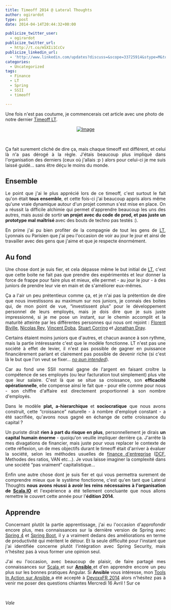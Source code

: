 ```yaml
---
title: Timeoff 2014 @ Lateral Thoughts
author: ogirardot
type: post
date: 2014-04-14T20:44:32+00:00

publicize_twitter_user:
  - ogirardot
publicize_twitter_url:
  - http://t.co/mSXIi1CcCv
publicize_linkedin_url:
  - 'http://www.linkedin.com/updates?discuss=&scope=33725914&stype=M&topic=5861574558640795648&type=U&a=x98y'
categories:
  - Uncategorized
tags:
  - Finance
  - LT
  - Spring
  - SSII
  - timeoff

---
```

<!--more-->
Une fois n'est pas coutume, je commencerais cet article avec une photo de notre dernier <a title="Timeoff 2014 @ LT" href="https://plus.google.com/photos/112015376042019217159/albums/5991032831405401409" target="_blank">Timeoff LT</a>. 

<p style="text-align:center;">
  <a href="http://ogirardot.wordpress.com/wp-content/uploads/2014/04/dsc_0004-001.jpg"><img decoding="async" id="i-1060" class="size-full wp-image" src="http://ogirardot.wordpress.com/wp-content/uploads/2014/04/dsc_0004-001.jpg?w=650" alt="Image" /></a>
</p>

<p style="text-align:center;">
   
</p>

<p style="text-align:justify;">
  Ça fait surement cliché de dire ça, mais chaque timeoff est différent, et celui là n'a pas dérogé à la règle. J'étais beaucoup plus impliqué dans l'organisation des derniers (ceux où j'allais :p ) alors pour celui-ci je me suis laissé guidé... sans être déçu le moins du monde.
</p>

<h2 style="text-align:justify;">
  Ensemble
</h2>

<p style="text-align:justify;">
  Le point que j'ai le plus apprécié lors de ce timeoff, c'est surtout le fait qu'on était <strong>tous ensemble</strong>, et cette fois-ci j'ai beaucoup appris alors même qu'une vraie dynamique autour d'un projet commun s'est mise en place. On a réussit la difficile alchimie qui permet d'apprendre beaucoup les uns des autres, mais aussi de sortir<strong> un projet avec du code</strong> <strong>de prod</strong><b>, </b><strong>et pas juste un prototype mal maîtrisé </strong>avec des bouts de techno pas testés :).<b> </b>
</p>

<p style="text-align:justify;">
  En prime j'ai pu bien profiter de la compagnie de tout les gens de <a title="LateralThoughts" href="http://www.lateral-thoughts.com" target="_blank">LT</a>, Lyonnais ou Parisien que j'ai peu l'occasion de voir au jour le jour et ainsi de travailler avec des gens que j'aime et que je respecte énormément.
</p>

<h2 style="text-align:justify;">
  Au fond
</h2>

<p style="text-align:justify;">
  Une chose dont je suis fier, et cela dépasse même le but initial de <a href="http://www.lateral-thoughts.com" target="_blank">LT</a>, c'est que cette boite ne fait pas que prendre des expérimentés et leur donner la force de frappe pour faire plus et mieux, elle permet - au jour le jour - à des juniors de prendre leur vie en main et de s'améliorer eux-mêmes. 
</p>

<p style="text-align:justify;">
  Ça a l'air un peu prétentieux comme ça, et je n'ai pas la prétention de dire que nous investissons au maximum sur nos juniors, je connais des boites qui, de mon point de vue, &#8220;investissent plus&#8221; pour le développement personnel de leurs employés, mais je dois dire que je suis juste impressionné, si je me pose un instant, sur le chemin accomplit et la maturité atteinte par les différentes personnes qui nous ont rejoint : <a href="http://about.me/fbiville" target="_blank">Florent Biville</a>, <a href="https://twitter.com/Le_3K" target="_blank">Nicolas Rey</a>, <a href="http://vincent.cedeela.fr/" target="_blank">Vincent Doba</a>, <a href="https://twitter.com/StuartCorring" target="_blank">Stuart Corring</a> et <a href="https://twitter.com/jonathan_dray" target="_blank">Jonathan Dray</a>.
</p>

<p style="text-align:justify;">
  Certains étaient moins juniors que d'autres, et chacun avance à son rythme, mais la partie intéressante c'est que le modèle fonctionne. LT n'est pas une société à effet de levier, il n'est pas possible de gagner en puissance financièrement parlant et clairement pas possible de devenir riche (si c'est là le but que l'on veut se fixer... <a href="https://xkcd.com/559/" target="_blank"><em>no pun intended</em></a>).
</p>

<p style="text-align:justify;">
  Car au fond une SSII normal gagne de l'argent en faisant croître la compétence de ses employés (ou leur facturation tout simplement) plus vite que leur salaire. C'est là que se situe sa croissance, son <strong>efficacité opérationnelle</strong>, elle compense ainsi le fait que - pour elle comme pour nous - son chiffre d'affaire est directement proportionnel à son nombre d'employés.
</p>

<p style="text-align:justify;">
  Dans le modèle <strong>plat, a-hierarchique </strong>et<strong> sociocratique</strong> que nous avons construit, cette &#8220;croissance&#8221; naturelle - à nombre d'employé constant - a été sacrifiée, qu'avons nous gagné en échange de cette croissance du capital ?
</p>

<p style="text-align:justify;">
  Un puriste dirait <strong>rien à part du risque en plus</strong>, personnellement je dirais <strong>un capital humain énorme</strong> - quoiqu'on veuille impliquer derrière ça. J'arrête là mes divagations de financier, mais juste pour vous replacer le contexte de cette réflexion, un de mes objectifs durant le timeoff était d'arriver à évaluer la société, selon les méthodes usuelles de <a href="http://www.vernimmen.net/" target="_blank">finance d'entreprise</a> (<a href="http://en.wikipedia.org/wiki/Discounted_cash_flow" target="_blank">DCF</a>, Methodes des ratios, VAN etc...). Je vous laisse imaginer la complexité dans une société &#8220;pas vraiment&#8221; capitalistique...
</p>

<p style="text-align:justify;">
  Enfin une autre chose dont je suis fier et qui vous permettra surement de comprendre mieux que le système fonctionne, c'est qu'en tant que Lateral Thoughts <strong>nous avons réussi à avoir les reins nécessaires à l'organisation de <a href="http://scala.io" target="_blank">Scala.IO</a></strong> et l'expérience a été tellement concluante que nous allons remettre le couvert cette année pour l'<strong>édition 2014</strong>.
</p>

<h2 style="text-align:justify;">
  Apprendre
</h2>

<p style="text-align:justify;">
  Concernant plutôt la partie apprentissage, j'ai eu l'occasion d'approfondir encore plus, mes connaissances sur la dernière version de Spring avec <a href="https://spring.io/blog/2013/12/12/announcing-spring-framework-4-0-ga-release" target="_blank">Spring 4</a> et <a href="http://projects.spring.io/spring-boot/" target="_blank">Spring Boot</a>, il y a vraiment dedans des améliorations en terme de productivité qui méritent le détour. Et la seule difficulté pour l'instant que j'ai identifiée concerne plutôt l'intégration avec Spring Security, mais n'hésitez pas à vous former une opinion seul.
</p>

<p style="text-align:justify;">
  J'ai eu l'occasion, avec beaucoup de plaisir, de faire partagé mes connaissances sur <a href="http://www.scala-lang.org/" target="_blank">Scala </a>et sur <strong><a href="http://www.ansible.com/home" target="_blank">Ansible </a></strong>et d'en apprendre encore un peu plus sur les bonnes pratiques Angular. Si <strong>Ansible</strong> vous intéresse, mon <a href="http://cfp.devoxx.fr/devoxxfr2014/talk/RKR-886/Ansible%20in%20action%20-%20le%20provisionning%20au%20bon%20niveau%20d'abstraction" target="_blank">Tools In Action sur Ansible </a>a été accepté à <a href="http://www.devoxx.fr" target="_blank">DevoxxFR 2014</a> alors n'hésitez pas à venir me poser des questions chiantes Mercredi 16 Avril ! Sur ce
</p>

<p style="text-align:justify;">
   
</p>

<p style="text-align:justify;">
  <em>Vale</em>
</p>